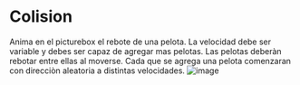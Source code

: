 # Colision
Anima en el picturebox el rebote de una pelota. La velocidad debe ser variable y debes ser capaz de agregar mas pelotas.  Las pelotas deberàn rebotar entre ellas al moverse. Cada que se agrega una pelota comenzaran con direcciòn aleatoria a distintas velocidades.
![image](https://user-images.githubusercontent.com/122387827/218833258-20951e42-561b-422c-bae7-d11d771ba390.png)
